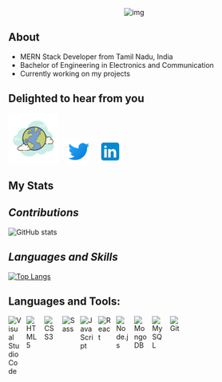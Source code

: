 
<p align="center">
   <img src="https://lh3.googleusercontent.com/TDjd0e9IOgwF0fmKKm8jZhXlM8sK_45xNF06lj_qzsARNuR1AdwClMHi7FvXLDBDXsXoIsgr3YKG5sykLwzm9xXYko91U7O9Wias-bGUDnFahmw41pmBiXFFb7TI2y1DD6-mUBaIZ_mfdbAcowZ0pkj6kGgqr2Pyxg81r5FdeyCgKQJcpAm3S7QG3H2AgrTWS670cX89z18Bd9Uy9O9p-9KwiHuDRxIRn1YwIqsntexE_jYbamnuAjkH-Ugb5dsj3AlPfr1Qx72MPcQvdJbNjgDQ2MJ8OleaaU4hDxJU2TE1abcSWXzf2oxpYPMcfnswzXV8OOlZPkyMPus64ZZaYOxJ7zFU1yfLkCT6hJYduEgMJil3MvC1jpSkXKogzqWR1nrkPOZOyxUz5Saw5pilDBQK5dl8Jt2sZXJqmhN9ASuglpoYlY9zK-KuzWcdAS7siCUXJxKblUBOatOuCU-VP6CDPOm90dUqaymkxn1-1iLNnv8V1CXoX54zQi0dzruk8TBR7Y2v-gNv7BzPpriFqqIs18-QP_Abug83IZqOX7jlYFBBwjLwIIaowsaVmQEXIsDj0L6IEssztELWF1ILjHkLSOHtCHav-4TiYbqYe7ntPeEZaCKJNj_bRvhqV8QUtna-MYIkbHgCr3yQBrUJT4vnWwSLWoA8nlgLFhcqhXiiqQ76Mq2oAO5H_2XKqAjPDP8dtAIG2G9GEDXsqTstExs=w1584-h396-no?authuser=0" alt="img"/>
</p>

## About

- MERN Stack Developer from Tamil Nadu, India
- Bachelor of Engineering in Electronics and Communication
- Currently working on my projects

## Delighted to hear from you

[![Portfolio](./img/img1.png)](https://mrajkumar-portfolio.netlify.app)
&nbsp;&nbsp;
[![website](./img/img2.png)](https://twitter.com/RajkumarM688)
&nbsp;&nbsp;
[![website](./img/img3.png)](https://linkedin.com/in/rajm688)
&nbsp;&nbsp;

## My Stats

## _Contributions_
![GitHub stats](https://github-readme-stats.vercel.app/api?username=rajm688&show_icons=true&theme=radical)

## _Languages and Skills_
[![Top Langs](https://github-readme-stats.vercel.app/api/top-langs/?username=anuraghazra&layout=compact&theme=radical)](https://github.com/anuraghazra/github-readme-stats)

## Languages and Tools:

<img align="left" alt="Visual Studio Code" width="26px" src="https://cdn.jsdelivr.net/gh/devicons/devicon/icons/vscode/vscode-original.svg" style="padding-right:10px;" />
<img align="left" alt="HTML5" width="26px" src="https://cdn.jsdelivr.net/gh/devicons/devicon/icons/html5/html5-original.svg" style="padding-right:10px;" />
<img align="left" alt="CSS3" width="26px" src="https://cdn.jsdelivr.net/gh/devicons/devicon/icons/css3/css3-original.svg" style="padding-right:10px;" />
<img align="left" alt="Sass" width="26px" src="https://cdn.jsdelivr.net/gh/devicons/devicon/icons/sass/sass-original.svg" style="padding-right:10px;" />
<img align="left" alt="JavaScript" width="26px" src="https://cdn.jsdelivr.net/gh/devicons/devicon/icons/javascript/javascript-original.svg" style="padding-right:10px;" />
<img align="left" alt="React" width="26px" src="https://cdn.jsdelivr.net/gh/devicons/devicon/icons/react/react-original.svg" style="padding-right:10px;" />
<img align="left" alt="Node.js" width="26px" src="https://cdn.jsdelivr.net/gh/devicons/devicon/icons/nodejs/nodejs-original.svg" style="padding-right:10px;" />
<img align="left" alt="MongoDB" width="26px" src="https://cdn.jsdelivr.net/gh/devicons/devicon/icons/mongodb/mongodb-original.svg" style="padding-right:10px;" />
<img align="left" alt="MySQL" width="26px" src="https://cdn.jsdelivr.net/gh/devicons/devicon/icons/mysql/mysql-original.svg" style="padding-right:10px;" />
<img align="left" alt="Git" width="26px" src="https://cdn.jsdelivr.net/gh/devicons/devicon/icons/git/git-original.svg" style="padding-right:10px;" />
